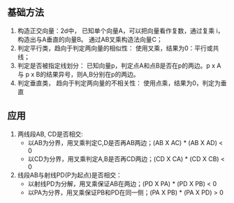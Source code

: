## 基础方法
1. 构造正交向量：2d中， 已知单个向量A，可以把向量看作复数，通过复乘 i，构造出与A垂直的向量B。 通过AB叉乘构造法向量C；
2. 判定平行类，趋向于判定两向量的相似性： 使用叉乘，结果为0：平行或共线；
3. 判定是否被指定线划分： 已知向量p，判定点A和点B是否在p的两边。p x A 与 p x B的结果异号，则A,B分别在p的两边。
4. 判定垂直类， 趋向于判定两向量的不相关性： 使用点乘，结果为0，判定为垂直

## 应用
1. 两线段AB, CD是否相交: 
    - 以AB为分界，用叉乘判定C,D是否再AB两边；(AB X AC) * (AB X AD) < 0
    - 以CD为分界，用叉乘判定A,B是否再CD两边；(CD X CA) * (CD X CB) < 0
2. 线段AB与射线PD(P为起点)是否相交：
   - 以射线PD为分解，用叉乘保证AB在两边；(PD X PA) * (PD X PB) < 0
   - 以PA为分界，用叉乘保证PB和PD在同一侧；(PA X PB) * (PA X PD) > 0

